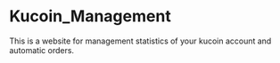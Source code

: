# Kucoin_Management
This is a website for  management statistics of your kucoin account and automatic orders.
